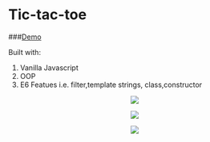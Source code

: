 # Tic-tac-toe 

###[Demo](https://eliq1986.github.io/Tic-tac-toe/)

Built with:
1. Vanilla Javascript
2. OOP 
3. E6 Featues i.e. filter,template strings, class,constructor

<p align="center">
  <img src="https://user-images.githubusercontent.com/6277603/42853511-c0210bc2-89eb-11e8-8eef-963757d0c4a3.png">
  </p>
<p align="center">
  <img src="https://user-images.githubusercontent.com/6277603/42853542-ea7c8d74-89eb-11e8-948d-36128f25a5e0.png">
  </p>
<p align="center">
  <img src="https://user-images.githubusercontent.com/6277603/42853555-ff12831a-89eb-11e8-9163-4f688179c093.png">
  </p>
